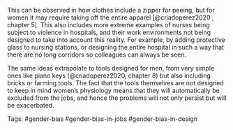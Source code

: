 This can be observed in how clothes include a zipper for peeing, but for women it may require taking off the entire apparel [@criadoperez2020 , chapter 5]. This also includes more extreme examples of nurses being subject to violence in hospitals, and their work environments not being designed to take into account this reality. For example, by adding protective glass to nursing stations, or designing the entire hospital in such a way that there are no long corridors so colleagues can always be seen. 

The same ideas extrapolate to tools designed for men, from very simple ones like piano keys (@criadoperez2020, chapter 8) but also including bricks or farming tools. The fact that the tools themselves are not designed to keep in mind women’s physiology means that they will automatically be excluded from the jobs, and hence the problems will not only persist but will be exacerbated. 

Tags: #gender-bias #gender-bias-in-jobs #gender-bias-in-design